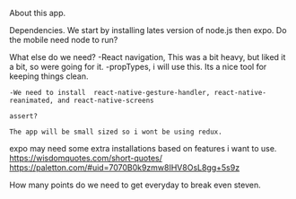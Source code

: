 About this app.

Dependencies.
We start by installing lates version of node.js then expo.
Do the mobile need node to run?

What else do we need?
    -React navigation, This was a bit heavy, but liked it a bit, so were going for it.
    -propTypes, i will use this. Its a nice tool for keeping things clean.

    -We need to install  react-native-gesture-handler, react-native-reanimated, and react-native-screens

    assert?

    The app will be small sized so i wont be using redux.

expo may need some extra installations based on features i want to use.
https://wisdomquotes.com/short-quotes/
https://paletton.com/#uid=7070B0k9zmw8IHV8OsL8gg+5s9z


How many points do we need to get everyday to break even steven.
